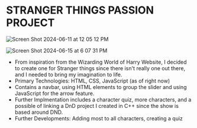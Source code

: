 # STRANGER THINGS PASSION PROJECT

![Screen Shot 2024-06-11 at 12 05 12 PM](https://github.com/NYG-Kartik/StrangerThings/assets/90806469/4d9b6ebd-d241-44a2-adf1-e3cbf90e65ad)










![Screen Shot 2024-06-15 at 6 07 31 PM](https://github.com/kvi1/StrangerThings/assets/90806469/e3c3c5f5-9733-4e4a-9879-dc972ce1e7c8)

- From inspiration from the Wizarding World of Harry Website, I decided to create one for Stranger things since there isn't really one out there, and I needed to bring my imagination to life.
- Primary Technologies: HTML, CSS, JavaScript (as of right now)
- Contains a navbar, using HTML elements to group the slider and using JavaScript for the arrow feature.
- Further Implmentation includes a character quiz, more characters, and a possible of linking a DnD project I created in C++ since the show is based around DND.
- Further Developments: Adding most to all characters, creating a quiz 
